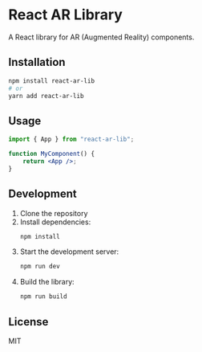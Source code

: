 # React AR Library

A React library for AR (Augmented Reality) components.

## Installation

```bash
npm install react-ar-lib
# or
yarn add react-ar-lib
```

## Usage

```jsx
import { App } from "react-ar-lib";

function MyComponent() {
    return <App />;
}
```

## Development

1. Clone the repository
2. Install dependencies:
    ```bash
    npm install
    ```
3. Start the development server:
    ```bash
    npm run dev
    ```
4. Build the library:
    ```bash
    npm run build
    ```

## License

MIT
